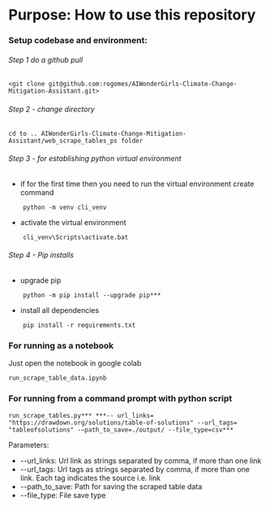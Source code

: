 # Purpose: How to use this repository
### Setup codebase and environment:
###### Step 1 do a github pull 
```
<git clone git@github.com:rogomes/AIWonderGirls-Climate-Change-Mitigation-Assistant.git>
```
###### Step 2 - change directory
```
cd to .. AIWonderGirls-Climate-Change-Mitigation-Assistant/web_scrape_tables_ps folder
```
###### Step 3 - for establishing python virtual environment
- if for the first time then you need to run the virtual environment create command
```
	python -m venv cli_venv
```
- activate the virtual environment
``` 
	cli_venv\Scripts\activate.bat
```
###### Step 4 - Pip installs
- upgrade pip
```
	python -m pip install --upgrade pip***
```
- install all dependencies
```
	pip install -r requirements.txt
```
### For running as a notebook
Just open the notebook in google colab 
```
run_scrape_table_data.ipynb
```
### For running from a command prompt with python script
```
run_scrape_tables.py*** ***-- url_links= "https://drawdown.org/solutions/table-of-solutions" --url_tags= "tableofsolutions" -–path_to_save=./output/ --file_type=csv*** 
```
Parameters:
- --url_links: Url link as strings separated by comma, if more than
                  one link 
- --url_tags: Url tags as strings separated by comma, if more than 
                  one link. Each tag indicates the source i.e. link
- --path_to_save: Path for saving the scraped table data
- --file_type: File save type
